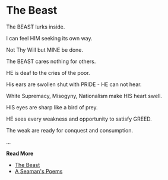 # The Beast

The BEAST lurks inside.

I can feel HIM seeking its own way.

Not Thy Will but MINE be done.

The BEAST cares nothing for others.

HE is deaf to the cries of the poor.

His ears are swollen shut with PRIDE - HE can not hear.

White Supremacy, Misogyny, Nationalism make HIS heart swell.

HIS eyes are sharp like a bird of prey.

HE sees every weakness and opportunity to satisfy GREED.

The weak are ready for conquest and consumption.

...


**Read More**

* [The Beast](https://seamansguide.com/book/poem/Beast.md)
* [A Seaman's Poems](https://seamansguide.com/book/poem)

